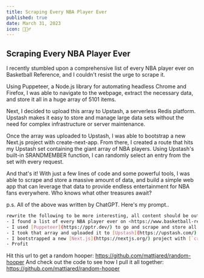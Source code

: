 ```yaml
---
title: Scraping Every NBA Player Ever
published: true
date: March 31, 2023
icon: ⛹🏻‍♂️
---
```


## Scraping Every NBA Player Ever

I recently stumbled upon a comprehensive list of every NBA player ever on Basketball Reference, and I couldn't resist the urge to scrape it.

Using Puppeteer, a Node.js library for automating headless Chrome and Firefox, I was able to navigate to the webpage, extract the necessary data, and store it all in a huge array of 5101 items.

Next, I decided to upload this array to Upstash, a serverless Redis platform. Upstash makes it easy to store and manage large data sets without the need for complex infrastructure or server maintenance.

Once the array was uploaded to Upstash, I was able to bootstrap a new Next.js project with create-next-app. From there, I created a route that hits my Upstash set containing the giant array of NBA players. Using Upstash's built-in SRANDMEMBER function, I can randomly select an entry from the set with every request.

And that's it! With just a few lines of code and some powerful tools, I was able to scrape and store a massive amount of data, and build a simple web app that can leverage that data to provide endless entertainment for NBA fans everywhere. Who knows what other treasures await?

p.s. All of the above was written by ChatGPT. Here's my prompt..

```bash
rewrite the following to be more interesting, all content should be output in markdown: 
- I found a list of every NBA player ever on <https://www.basketball-reference.com/players/>
- I used [Puppeteer](https://pptr.dev/) to go and scrape and store all of those players in a huge array (5101 items so far!)
- I took that array and uploaded it to [Upstash](https://upstash.com/)
- I bootstrapped a new [Next.js](https://nextjs.org/) project with [`create-next-app`](https://github.com/vercel/next.js/tree/canary/packages/create-next-app) and created a route that hits my Upstash set containing my giant array. Upstash randomly selects an entry for me
- Profit
```

Hit this url to get a random hooper: https://github.com/mattjared/random-hooper
And check out the code to see how I pull it all together: https://github.com/mattjared/random-hooper